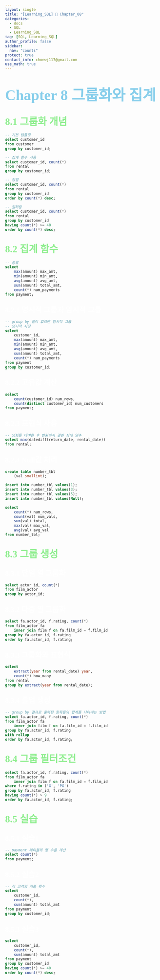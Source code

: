 ```yaml
---
layout: single
title: "[Learning_SQL] 🔐 Chapter_08"
categories:
  - docs
  - SQL
  - Learning_SQL
tag: [SQL, Learning_SQL]
author_profile: false
sidebar:
  nav: "counts"
protect: true
contact_info: choewj117@gmail.com
use_math: true
---
```


# <font color='skyblue' size='7' face='BMJUAOTF'>Chapter 8 그룹화와 집계</font>

## <font color='lightgreen' size='6' face='BMJUAOTF'>8.1 그룹화 개념</font>

```sql
-- 기본 템플릿
select customer_id
from customer
group by customer_id;

-- 집계 함수 사용
select customer_id, count(*)
from rental
group by customer_id;

-- 정렬
select customer_id, count(*)
from rental
group by customer_id
order by count(*) desc;

-- 필터링
select customer_id, count(*)
from rental
group by customer_id
having count(*) >= 40
order by count(*) desc;
```

## <font color='lightgreen' size='6' face='BMJUAOTF'>8.2 집계 함수</font>

```sql
-- 종류
select
    max(amount) max_amt,
    min(amount) min_amt,
    avg(amount) avg_amt,
    sum(amount) total_amt,
    count(*) num_payments
from payment;
```

### <font color='white' size='5' face='BMJUAOTF'>8.2.1 명시적 그룹과 암시적 그룹</font>

```sql
-- group by 절이 없으면 암시적 그룹
-- 명시적 지정
select
    customer_id,
    max(amount) max_amt,
    min(amount) min_amt,
    avg(amount) avg_amt,
    sum(amount) total_amt,
    count(*) num_payments
from payment
group by customer_id;
```

### <font color='white' size='5' face='BMJUAOTF'>8.2.2 고유값 계산</font>

```sql
select
    count(customer_id) num_rows,
    count(distinct customer_id) num_customers
from payment;
```

### <font color='white' size='5' face='BMJUAOTF'>8.2.3 표현식 사용</font>

```sql
-- 영화를 대여한 후 반환까지 걸린 최대 일수
select max(datediff(return_date, rental_date))
from rental;
```

### <font color='white' size='5' face='BMJUAOTF'>8.2.4 Null값 처리</font>

```sql
create table number_tbl
    (val smallint);

insert into number_tbl values(1);
insert into number_tbl values(3);
insert into number_tbl values(5);
insert into number_tbl values(Null);

select
    count(*) num_rows,
    count(val) num_vals,
    sum(val) total,
    max(val) max_val,
    avg(val) avg_val
from number_tbl;
```

## <font color='lightgreen' size='6' face='BMJUAOTF'>8.3 그룹 생성</font>

### <font color='white' size='5' face='BMJUAOTF'>8.3.1 단일 열 그룹화</font>

```sql
select actor_id, count(*)
from film_actor
group by actor_id;
```

### <font color='white' size='5' face='BMJUAOTF'>8.3.2 다중 열 그룹화</font>

```sql
select fa.actor_id, f.rating, count(*)
from film_actor fa
    inner join film f on fa.film_id = f.film_id
group by fa.actor_id, f.rating
order by fa.actor_id, f.rating;
```

### <font color='white' size='5' face='BMJUAOTF'>8.3.3 그룹화와 표현식</font>

```sql
select
    extract(year from rental_date) year,
    count(*) how_many
from rental
group by extract(year from rental_date);
```

### <font color='white' size='5' face='BMJUAOTF'>8.3.4 롤업 생성</font>

```sql
-- group by 결과로 출력된 항목들의 합계를 나타내는 방법
select fa.actor_id, f.rating, count(*)
from film_actor fa
    inner join film f on fa.film_id = f.film_id
group by fa.actor_id, f.rating
with rollup
order by fa.actor_id, f.rating;
```

## <font color='lightgreen' size='6' face='BMJUAOTF'>8.4 그룹 필터조건</font>

```sql
select fa.actor_id, f.rating, count(*)
from film_actor fa
    inner join film f on fa.film_id = f.film_id
where f.rating in ('G', 'PG')
group by fa.actor_id, f.rating
having count(*) > 9
order by fa.actor_id, f.rating;
```

## <font color='lightgreen' size='6' face='BMJUAOTF'>8.5 실습</font>

### <font color='white' size='5' face='BMJUAOTF'>8.5.1 실습1</font>

```sql
-- payment 테이블의 행 수를 계산
select count(*)
from payment;
```

### <font color='white' size='5' face='BMJUAOTF'>8.5.2 실습2</font>

```sql
-- 각 고객의 지불 횟수
select
    customer_id,
    count(*),
    sum(amount) total_amt
from payment
group by customer_id;
```

### <font color='white' size='5' face='BMJUAOTF'>8.5.3 실습3</font>

```sql
select
    customer_id,
    count(*),
    sum(amount) total_amt
from payment
group by customer_id
having count(*) >= 40
order by count(*) desc;
```
